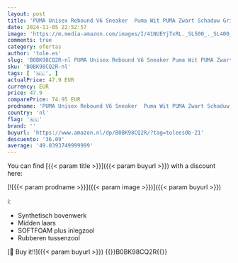 ```yaml
---
layout: post
title: 'PUMA Unisex Rebound V6 Sneaker  Puma Wit PUMA Zwart Schaduw Grijs  42 EU'
date: 2024-11-05 22:52:57
image: 'https://m.media-amazon.com/images/I/41NUEYjTxRL._SL500_._SL400_.jpg'
comments: true
category: ofertas
author: 'tole.es'
slug: 'B0BK98CQ2R-nl PUMA Unisex Rebound V6 Sneaker Puma Wit PUMA Zwart Schaduw...'
sku: 'B0BK98CQ2R-nl'
tags: [ '🇳🇱', ]
actualPrice: 47.9 EUR
currency: EUR
price: 47.9
comparePrice: 74.95 EUR
prodname: 'PUMA Unisex Rebound V6 Sneaker  Puma Wit PUMA Zwart Schaduw Grijs  42 EU'
country: 'nl'
flag: '🇳🇱'
brand: ''
buyurl: 'https://www.amazon.nl/dp/B0BK98CQ2R/?tag=tolees0b-21'
descuento: '36.09'
average: '49.0393749999999'
---
```


You can find [{{< param title >}}]({{< param buyurl >}}) with a discount here:

[![{{< param prodname >}}]({{< param image >}})]({{< param buyurl >}})

ℹ️:

- Synthetisch bovenwerk
- Midden laars
- SOFTFOAM plus inlegzool
- Rubberen tussenzool

[🛒 Buy it!!]({{< param buyurl >}})
{{<world>}}B0BK98CQ2R{{</world>}}
